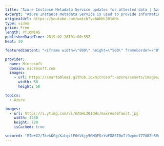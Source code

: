 ```yaml
---
title: "Azure Instance Metadata Service updates for attested data | Azrue Friday"
excerpt: "Azure Instance Metadata Service is used to provide information about a running virtual machine that can be used to configure and manage the machine. With the latest updates, Azure Marketplace vendors can now validate that their image is running in Azure. [01:22] Demo Start   #azure #virtualmachine #azuremarketplace"
originalUrl: https://youtube.com/watch?v=6AbHL301dHs
type: video
price: Free
length: PT10M14S
publishedDateTime: 2019-02-28T01:00:55Z
heat: 50

featuredContent: "<iframe width=\"800\" height=\"500\" frameborder=\"0\" src=\"https://www.youtube.com/embed/6AbHL301dHs\" allow=\"accelerometer; autoplay; encrypted-media; gyroscope; picture-in-picture\" allowfullscreen></iframe>"

provider:
  name: Microsoft
  domain: microsoft.com
  images:
    - url: https://smartableai.github.io/microsoft-azure/assets/images/organizations/microsoft.com-50x50.jpg
      width: 50
      height: 50

topics:
  - Azure

images:
  - url: https://i.ytimg.com/vi/6AbHL301dHs/maxresdefault.jpg
    width: 1280
    height: 720
    isCached: true

secured: "MIe+G2/7kekKGg/KaLgzlF0dVkjy50MQFQrYwED8BIQoIl9wpme177U8ZeSMoB6BbN1Kn2Pu2HnVQ+xaOgJDBgq5t5tuZ94U/CsUvdtJi16vLeG0C96mMJGNJ1jmuvSZApz3tlARrFmjjbfO1/oWUrxJCEWD1jn97CTZCHfah/PVFnyD20Br6efE0NH02lZtaW8lI1pjUidfM+GPkN6XMFOacYyaUzIlUc3kFZIwIBKkZK9Ak56NVCpjCIc0j797y7c4E5KGuPIqIP+HJBT+yn+MasC/GiOQIdvnBrJuOx/H+mhb+nrzfnNHVMlTR3mkcQNgZ6NT0aNwUdywo48zgYDymTBkUePmIZdCDJa9EkqMZv/FfnCDlGHqVxO4Au0tiqEV3H+2L8QUizA6Ae0UAPJefkDuCUK9WWiET0xRqBU=;14nBHXZUFoPNCHmKARbf4A=="
---
```


